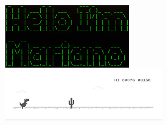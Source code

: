 <!--
**MBaeza00/Mbaeza00** is a ✨ _special_ ✨ repository because its `README.md` (this file) appears on your GitHub profile.

Here are some ideas to get you started:

- 🔭 I’m currently working on ...
- 🌱 I’m currently learning ...
- 👯 I’m looking to collaborate on ...
- 🤔 I’m looking for help with ...
- 💬 Ask me about ...
- 📫 How to reach me: ...
- 😄 Pronouns: ...
- ⚡ Fun fact: ...
-->

<img align=center src="https://github.com/MBaeza00/Mbaeza00/blob/main/resources/Screenshot_3.png?raw=true" />

<img src="https://github.com/MBaeza00/Mbaeza00/blob/main/resources/dino.gif" />
